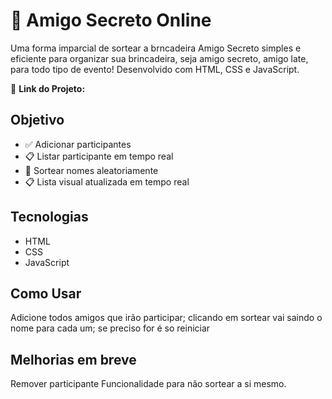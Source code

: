 # 🎁 Amigo Secreto Online

Uma forma imparcial de sortear a brncadeira Amigo Secreto simples e eficiente para organizar sua brincadeira, seja amigo secreto, amigo late, para todo tipo de evento! Desenvolvido com HTML, CSS e JavaScript.

🔗 **Link do Projeto:** 

## Objetivo

- ✅ Adicionar participantes
- 📋 Listar participante em tempo real 
- 🎲 Sortear nomes aleatoriamente 
- 📋 Lista visual atualizada em tempo real

##  Tecnologias 
- HTML
- CSS
- JavaScript 

## Como Usar
Adicione todos amigos que irão participar;
clicando em sortear vai saindo o nome para cada um;
se preciso for é so reiniciar

## Melhorias em breve
Remover participante 
Funcionalidade para não sortear a si mesmo. 

